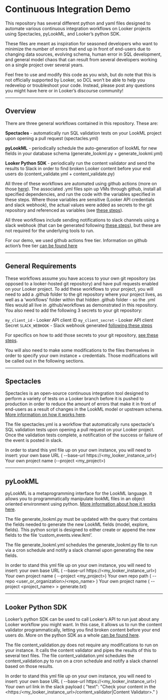 # Continuous Integration Demo

This repository has several different python and yaml files designed to automate various continuous integration workflows on Looker projects using Spectacles, pyLookML, and Looker’s python SDK.

These files are meant as inspiration for seasoned developers who want to minimize  the number of errors that end up in front of end-users due to changing data sources, evolving schema, human error in SQL development, and general model chaos that can result from several developers working on a single project over several years.

Feel free to use and modify this code as you wish, but do note that this is not officially supported by Looker, so DCL won’t  be able to help you redevelop or troubleshoot your code. Instead, please post any questions you might have here or in Looker’s discourse community!

________________________________

## Overview

There are three general workflows contained in this repository. These are:

**Spectacles** - automatically run SQL validation tests on your LookML project upon opening a pull request (spectacles.yml)

**pyLookML** - periodically schedule the auto-generation of lookML for new fields in your database schema (generate_lookml.py + generate_lookml.yml)

**Looker Python SDK** - periodically run the content validator and send the results to Slack in order to find broken Looker content before your end users do (content_validate.yml  + content_validate.py)


All three of these workflows are automated using github actions (more on those [here](https://github.com/features/actions)). The associated .yml files spin up VMs through github, install all specified dependencies, and run the code with the variables specified in these steps. Where those variables are sensitive (Looker API credentials and slack webhook), the actual values were added as secrets to the git repository and referenced as variables (see [these steps](https://help.github.com/en/actions/configuring-and-managing-workflows/creating-and-storing-encrypted-secrets#creating-encrypted-secrets)).

All three workflows include sending notifications to slack channels using a slack webhook (that can be generated following [these steps](https://api.slack.com/messaging/webhooks#posting_with_webhooks)), but these are not required for the underlying tools to run. 

For our demo, we used github actions free tier. Information on github action’s free tier [can be found here](https://help.github.com/en/github/setting-up-and-managing-billing-and-payments-on-github/about-billing-for-github-actions)

________________________________

## General Requirements

These workflows assume you have access to your own git repository (as opposed to a looker-hosted git repository) and have pull requests enabled on your Looker project. To add these workflows to your project, you will need to add a .github folder to the git repository where your project lives, as well as a ‘workflows’ folder within that hidden .github folder - so the .yml files would all live in .github/workflows as demonstrated in this repository. You also need to add the following 3  secrets to your git repository:

`my_client_id` - Looker API client ID
`my_client_secret` - Looker API client Secret
`SLACK_WEBHOOK` - Slack webhook generated [following these steps](https://api.slack.com/messaging/webhooks#posting_with_webhooks)

For specifics on how to add  those secrets to your git repository, [see these steps](https://help.github.com/en/actions/configuring-and-managing-workflows/creating-and-storing-encrypted-secrets#creating-encrypted-secrets).

You will also need to make  some modifications to the files themselves in order to specify your own instance + credentials. Those modifications will be called out in the following sections.

________________________________

## Spectacles

Spectacles is an open-source continuous integration tool designed to perform a variety of tests on a Looker branch before it is pushed to production in order to reduce the amount of errors that make it in front of end-users as a result of changes in the LookML model or upstream schema. [More information on how it works here](https://spectacles.dev/).

The file spectacles.yml is a workflow that automatically runs spectacle's SQL validation tests upon opening a pull request on your Looker project. Once the validation tests complete, a notification of the success or failure of the event is posted in slack.

In order to stand this yml file up on your own instance, you will need to insert:
      your own base URL ( --base-url https://<my_looker_instance_url>)
      Your own project name (--project <my_project>)

________________________________

## pyLookML

pyLookML is a metaprogramming interface for the LookML language. It allows you to programmatically manipulate lookML files in an object oriented environment using python. [More information about how it works here](https://pylookml.readthedocs.io/en/latest/introduction.html).

The file generate_lookml.py must be updated with the query that contains the fields needed to generate the new LookML fields (model, explore, fields). This python script is designed to either create or append the new fields to the file ‘custom_events.view.lkml’. 

The file generate_lookml.yml schedules the generate_lookml.py file to run via a cron schedule and notify a slack channel upon generating the new fields.

In order to stand this yml file up on your own instance, you will need to insert:
      your own base URL ( --base-url https://<my_looker_instance_url>)
      Your own project name ( --project <my_project>)
      Your own repo path ( --repo <user_or_organization>/<repo_name> )
      Your own project name ( --project <project_name> > generate.txt)


________________________________

## Looker Python SDK

Looker’s python SDK can be used to call Looker’s API to run just about any Looker workflow you might want. In this case,  it allows us to run the content validator programmatically, letting you find broken content before your end users do. More on the python SDK as a whole [can be found here](https://github.com/looker-open-source/sdk-codegen/tree/master/python).

The file content_validation.py does not require any modifications to run on your instance. It calls the content  validator  and pipes the results of this to several text files.
The file content_validation.yml schedules the content_validation.py to  run on a cron schedule and notify a slack channel based on those results.

In order to stand this yml file up on your own instance, you will need to insert:
      your own base URL ( --base-url https://<my_looker_instance_url>)
      Your own url link in the slack payload ( "text": "Check your content in the <https:/<my_looker_instance_url>/content_validator|Content Validator>." ) 



